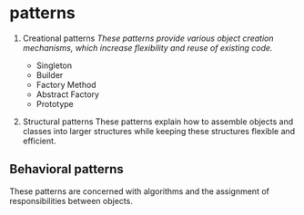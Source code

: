 # patterns
1. Creational patterns 
_These patterns provide various object creation mechanisms, which increase flexibility and reuse of existing code._

    + Singleton
    + Builder
    + Factory Method
    + Abstract Factory
    + Prototype

2. Structural patterns
These patterns explain how to assemble objects and classes into larger structures while keeping these structures flexible and efficient.
## Behavioral patterns
These patterns are concerned with algorithms and the assignment of responsibilities between objects.
